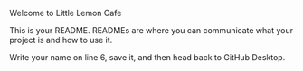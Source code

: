 Welcome to Little Lemon Cafe


This is your README. READMEs are where you can communicate what your project is and how to use it.

Write your name on line 6, save it, and then head back to GitHub Desktop.
